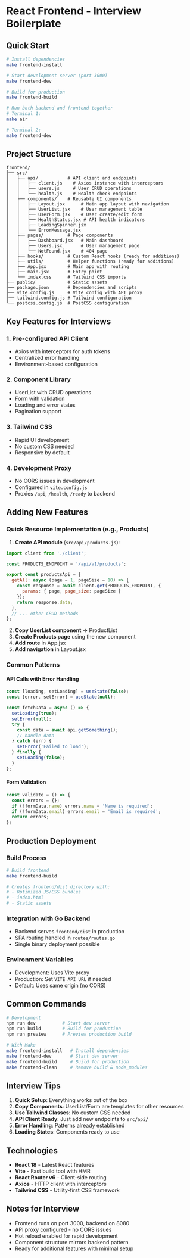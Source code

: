 # React Frontend - Interview Boilerplate

## Quick Start

```bash
# Install dependencies
make frontend-install

# Start development server (port 3000)
make frontend-dev

# Build for production
make frontend-build

# Run both backend and frontend together
# Terminal 1:
make air

# Terminal 2:
make frontend-dev
```

## Project Structure

```
frontend/
├── src/
│   ├── api/           # API client and endpoints
│   │   ├── client.js    # Axios instance with interceptors
│   │   ├── users.js     # User CRUD operations
│   │   └── health.js    # Health check endpoints
│   ├── components/    # Reusable UI components
│   │   ├── Layout.jsx      # Main app layout with navigation
│   │   ├── UserList.jsx    # User management table
│   │   ├── UserForm.jsx    # User create/edit form
│   │   ├── HealthStatus.jsx # API health indicators
│   │   ├── LoadingSpinner.jsx
│   │   └── ErrorMessage.jsx
│   ├── pages/         # Page components
│   │   ├── Dashboard.jsx   # Main dashboard
│   │   ├── Users.jsx       # User management page
│   │   └── NotFound.jsx    # 404 page
│   ├── hooks/         # Custom React hooks (ready for additions)
│   ├── utils/         # Helper functions (ready for additions)
│   ├── App.jsx        # Main app with routing
│   ├── main.jsx       # Entry point
│   └── index.css      # Tailwind CSS imports
├── public/            # Static assets
├── package.json       # Dependencies and scripts
├── vite.config.js     # Vite config with API proxy
├── tailwind.config.js # Tailwind configuration
└── postcss.config.js  # PostCSS configuration
```

## Key Features for Interviews

### 1. Pre-configured API Client
- Axios with interceptors for auth tokens
- Centralized error handling
- Environment-based configuration

### 2. Component Library
- UserList with CRUD operations
- Form with validation
- Loading and error states
- Pagination support

### 3. Tailwind CSS
- Rapid UI development
- No custom CSS needed
- Responsive by default

### 4. Development Proxy
- No CORS issues in development
- Configured in `vite.config.js`
- Proxies `/api`, `/health`, `/ready` to backend

## Adding New Features

### Quick Resource Implementation (e.g., Products)

1. **Create API module** (`src/api/products.js`):
```javascript
import client from './client';

const PRODUCTS_ENDPOINT = '/api/v1/products';

export const productsApi = {
  getAll: async (page = 1, pageSize = 10) => {
    const response = await client.get(PRODUCTS_ENDPOINT, {
      params: { page, page_size: pageSize }
    });
    return response.data;
  },
  // ... other CRUD methods
};
```

2. **Copy UserList component** → ProductList
3. **Create Products page** using the new component
4. **Add route** in App.jsx
5. **Add navigation** in Layout.jsx

### Common Patterns

#### API Calls with Error Handling
```javascript
const [loading, setLoading] = useState(false);
const [error, setError] = useState(null);

const fetchData = async () => {
  setLoading(true);
  setError(null);
  try {
    const data = await api.getSomething();
    // handle data
  } catch (err) {
    setError('Failed to load');
  } finally {
    setLoading(false);
  }
};
```

#### Form Validation
```javascript
const validate = () => {
  const errors = {};
  if (!formData.name) errors.name = 'Name is required';
  if (!formData.email) errors.email = 'Email is required';
  return errors;
};
```

## Production Deployment

### Build Process
```bash
# Build frontend
make frontend-build

# Creates frontend/dist directory with:
# - Optimized JS/CSS bundles
# - index.html
# - Static assets
```

### Integration with Go Backend
- Backend serves `frontend/dist` in production
- SPA routing handled in `routes/routes.go`
- Single binary deployment possible

### Environment Variables
- Development: Uses Vite proxy
- Production: Set `VITE_API_URL` if needed
- Default: Uses same origin (no CORS)

## Common Commands

```bash
# Development
npm run dev          # Start dev server
npm run build        # Build for production
npm run preview      # Preview production build

# With Make
make frontend-install   # Install dependencies
make frontend-dev       # Start dev server
make frontend-build     # Build for production
make frontend-clean     # Remove build & node_modules
```

## Interview Tips

1. **Quick Setup**: Everything works out of the box
2. **Copy Components**: UserList/Form are templates for other resources
3. **Use Tailwind Classes**: No custom CSS needed
4. **API Client Ready**: Just add new endpoints to `src/api/`
5. **Error Handling**: Patterns already established
6. **Loading States**: Components ready to use

## Technologies

- **React 18** - Latest React features
- **Vite** - Fast build tool with HMR
- **React Router v6** - Client-side routing
- **Axios** - HTTP client with interceptors
- **Tailwind CSS** - Utility-first CSS framework

## Notes for Interview

- Frontend runs on port 3000, backend on 8080
- API proxy configured - no CORS issues
- Hot reload enabled for rapid development
- Component structure mirrors backend pattern
- Ready for additional features with minimal setup
